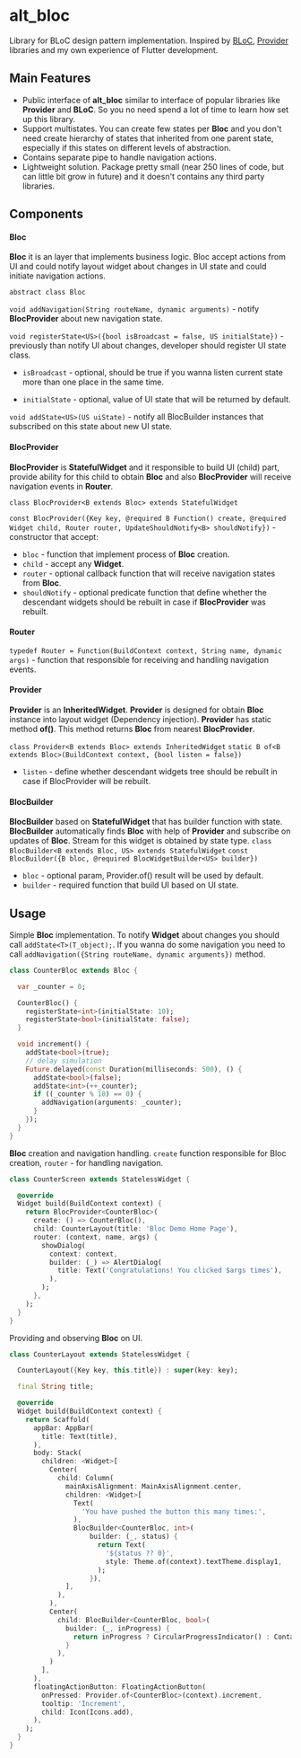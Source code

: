 # alt_bloc
Library for BLoC design pattern implementation. Inspired by [BLoC](https://pub.dev/packages/bloc), [Provider](https://pub.dev/packages/provider) libraries and my own experience of Flutter development.

## Main Features
- Public interface of **alt_bloc** similar to interface of popular libraries like **Provider** and **BLoC**. So you no need spend a lot of time to learn how set up this library.
- Support multistates. You can create few states per **Bloc** and you don't need create hierarchy of states that inherited from one parent state, especially if this states on different levels of abstraction.
- Contains separate pipe to handle navigation actions.
- Lightweight solution. Package pretty small (near 250 lines of code, but can little bit grow in future) and it doesn't contains any third party libraries.

## Components
#### Bloc
**Bloc** it is an layer that implements business logic. Bloc accept actions from UI and could notify layout widget about changes in UI state and could initiate navigation actions.

`abstract class Bloc`

`void addNavigation(String routeName, dynamic arguments)` - notify **BlocProvider** about new navigation state.

`void registerState<US>({bool isBroadcast = false, US initialState})` - previously than notify UI about changes, developer should register UI state class.

  * `isBroadcast` - optional, should be true if you wanna listen current state more than one place in the same time. 

  * `initialState` - optional, value of UI state that will be returned by default.

`void addState<US>(US uiState)` - notify all BlocBuilder instances that subscribed on this state about new UI state.

#### BlocProvider
**BlocProvider** is **StatefulWidget** and it responsible to build UI (child) part, provide ability for this child to obtain **Bloc** and also **BlocProvider** will receive navigation events in **Router**.

`class BlocProvider<B extends Bloc> extends StatefulWidget`

`const BlocProvider({Key key, @required B Function() create, @required Widget child, Router router, UpdateShouldNotify<B> shouldNotify})` - constructor that accept:
  * `bloc` - function that implement process of **Bloc** creation.
  * `child` - accept any **Widget**.
  * `router` - optional callback function that will receive navigation states from **Bloc**.
  * `shouldNotify` - optional predicate function that define whether the descendant widgets should be rebuilt in case if **BlocProvider** was rebuilt.
  
#### Router
`typedef Router = Function(BuildContext context, String name, dynamic args)` - function that responsible for receiving and handling navigation events.

  
#### Provider
**Provider** is an **InheritedWidget**. **Provider** is designed for obtain **Bloc** instance into layout widget (Dependency injection). **Provider** has static method **of()**. This method returns **Bloc** from nearest **BlocProvider**.

`class Provider<B extends Bloc> extends InheritedWidget`
`static B of<B extends Bloc>(BuildContext context, {bool listen = false})`
  * `listen` - define whether descendant widgets tree should be rebuilt in case if BlocProvider will be rebuilt.

#### BlocBuilder
**BlocBuilder** based on **StatefulWidget** that has builder function with state. **BlocBuilder** automatically finds **Bloc** with help of **Provider** and subscribe on updates of **Bloc**. Stream for this widget is obtained by state type.
`class BlocBuilder<B extends Bloc, US> extends StatefulWidget`
`const BlocBuilder({B bloc, @required BlocWidgetBuilder<US> builder})`
  * `bloc` - optional param, Provider.of() result will be used by default. 
  * `builder` - required function that build UI based on UI state.
  
## Usage
Simple **Bloc** implementation. To notify **Widget** about changes you should call `addState<T>(T_object);`. If you wanna do some navigation you need to call `addNavigation({String routeName, dynamic arguments})` method.

```dart
class CounterBloc extends Bloc {

  var _counter = 0;

  CounterBloc() {
    registerState<int>(initialState: 10);
    registerState<bool>(initialState: false);
  }

  void increment() {
    addState<bool>(true);
    // delay simulation
    Future.delayed(const Duration(milliseconds: 500), () {
      addState<bool>(false);
      addState<int>(++_counter);
      if ((_counter % 10) == 0) {
        addNavigation(arguments: _counter);
      }
    });
  }
}
```

**Bloc** creation and navigation handling. `create` function responsible for Bloc creation, `router` - for handling navigation.

```dart
class CounterScreen extends StatelessWidget {

  @override
  Widget build(BuildContext context) {
    return BlocProvider<CounterBloc>(
      create: () => CounterBloc(),
      child: CounterLayout(title: 'Bloc Demo Home Page'),
      router: (context, name, args) {
        showDialog(
          context: context,
          builder: (_) => AlertDialog(
            title: Text('Congratulations! You clicked $args times'),
          ),
        );
      },
    );
  }
}
```

Providing and observing **Bloc** on UI.

```dart
class CounterLayout extends StatelessWidget {

  CounterLayout({Key key, this.title}) : super(key: key);

  final String title;

  @override
  Widget build(BuildContext context) {
    return Scaffold(
      appBar: AppBar(
        title: Text(title),
      ),
      body: Stack(
        children: <Widget>[
          Center(
            child: Column(
              mainAxisAlignment: MainAxisAlignment.center,
              children: <Widget>[
                Text(
                  'You have pushed the button this many times:',
                ),
                BlocBuilder<CounterBloc, int>(
                    builder: (_, status) {
                      return Text(
                        '${status ?? 0}',
                        style: Theme.of(context).textTheme.display1,
                      );
                    }),
              ],
            ),
          ),
          Center(
            child: BlocBuilder<CounterBloc, bool>(
              builder: (_, inProgress) {
                return inProgress ? CircularProgressIndicator() : Container();
              }
            ),
          )
        ],
      ),
      floatingActionButton: FloatingActionButton(
        onPressed: Provider.of<CounterBloc>(context).increment,
        tooltip: 'Increment',
        child: Icon(Icons.add),
      ),
    );
  }
}
```
